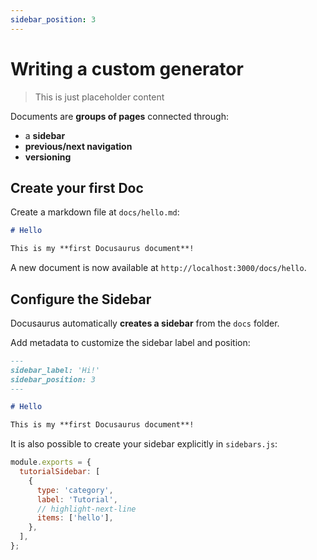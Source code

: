 ```yaml
---
sidebar_position: 3
---
```


# Writing a custom generator

> This is just placeholder content

Documents are **groups of pages** connected through:

- a **sidebar**
- **previous/next navigation**
- **versioning**

## Create your first Doc

Create a markdown file at `docs/hello.md`:

```md title="docs/hello.md"
# Hello

This is my **first Docusaurus document**!
```

A new document is now available at `http://localhost:3000/docs/hello`.

## Configure the Sidebar

Docusaurus automatically **creates a sidebar** from the `docs` folder.

Add metadata to customize the sidebar label and position:

```md title="docs/hello.md" {1-4}
---
sidebar_label: 'Hi!'
sidebar_position: 3
---

# Hello

This is my **first Docusaurus document**!
```

It is also possible to create your sidebar explicitly in `sidebars.js`:

```js title="sidebars.js"
module.exports = {
  tutorialSidebar: [
    {
      type: 'category',
      label: 'Tutorial',
      // highlight-next-line
      items: ['hello'],
    },
  ],
};
```
